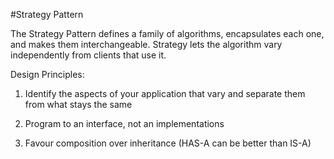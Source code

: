 #Strategy Pattern

The Strategy Pattern defines a family of algorithms, encapsulates each one, and makes them interchangeable. Strategy lets the algorithm vary independently from clients that use it.

Design Principles:

1. Identify the aspects of your application that vary and separate them from what stays the same

2. Program to an interface, not an implementations

3. Favour composition over inheritance (HAS-A can be better than IS-A)
